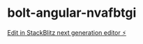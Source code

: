 # bolt-angular-nvafbtgi

[Edit in StackBlitz next generation editor ⚡️](https://stackblitz.com/~/github.com/bbesli/bolt-angular-nvafbtgi)